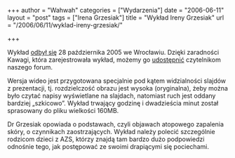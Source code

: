 +++
author = "Wahwah"
categories = ["Wydarzenia"]
date = "2006-06-11"
layout = "post"
tags = ["Irena Grzesiak"]
title = "Wykład Ireny Grzesiak"
url = "/2006/06/11/wyklad-ireny-grzesiak/"

+++

Wykład [odbył się][1] 28 października 2005 we Wrocławiu. Dzięki zaradności Kawagi, która zarejestrowała wykład, możemy go [udostępnić][2] czytelnikom naszego forum.

<!--more-->

Wersja wideo jest przygotowana specjalnie pod kątem widzialności slajdów z prezentacji, tj. rozdzielczość obrazu jest wysoka (oryginalna), żeby można było czytać napisy wyświetlane na slajdach, natomiast ruch jest oddany bardziej „szkicowo”. Wykład trwający godzinę i dwadzieścia minut został sprasowany do pliku wielkości 160MB.

Dr Grzesiak opowiada o podstawach, czyli objawach atopowego zapalenia skóry, o czynnikach zaostrzających. Wykład należy polecić szczególnie rodzicom dzieci z AZS, którzy znajdą tam bardzo dużo podpowiedzi odnośnie tego, jak postępować ze swoimi drapiącymi się pociechami.

 [1]: http://www.atopowe-zapalenie.pl/atopedia/Tle%C5%84_2006
 [2]: http://www.atopowe-zapalenie.pl/atopedia/Wyk%C5%82ad_Ireny_Grzesiak